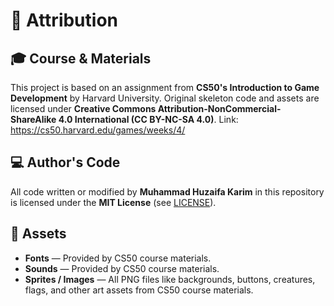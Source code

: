 # 📝 Attribution

## 🎓 Course & Materials
This project is based on an assignment from **CS50's Introduction to Game Development** by Harvard University.
Original skeleton code and assets are licensed under **Creative Commons Attribution-NonCommercial-ShareAlike 4.0 International (CC BY-NC-SA 4.0)**.
Link: https://cs50.harvard.edu/games/weeks/4/

## 💻 Author's Code
All code written or modified by **Muhammad Huzaifa Karim** in this repository is licensed under the **MIT License** (see [LICENSE](LICENSE)).

## 🎨 Assets
- **Fonts** — Provided by CS50 course materials.  
- **Sounds** — Provided by CS50 course materials.  
- **Sprites / Images** — All PNG files like backgrounds, buttons, creatures, flags, and other art assets from CS50 course materials.  
